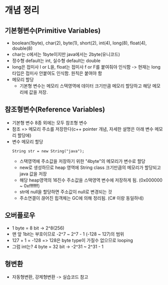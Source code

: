# 개념 정리

## 기본형변수(Primitive Variables)
  - boolean(1byte), char(2), byte(1), short(2), int(4), long(8), float(4), double(8)
  - char는 c에서는 1byte이지만 java에서는 2byte(유니코드)
  - 정수형 default는 int, 실수형 default는 double
  - long은 접미사 l or L을, float는 접미사 f or F를 붙여줘야 인식함 -> 현재는 long 타입은 접미사 안붙여도 인식함. 원칙은 붙여야 함
  - 메모리 할당
    - 기본형 변수는 메모리 스택영역에 데이터 크기만큼 메모리 할당하고 해당 메모리에 값을 저장.

## 참조형변수(Reference Variables)
  - 기본형 변수 8종 외에는 모두 참조형 변수
  - 참조 => 메모리 주소를 저장한다(c++ pointer 개념, 자세한 설명은 아래 변수 메모리 할당에)
  - 변수 메모리 할당
    ```
    String str = new String("java");
    ```
    - 스택영역에 주소값을 저장하기 위한 "4byte"의 메모리가 변수로 할당
    - new로 생성하므로 heap 영역에 String class 크기만큼의 메모리가 할당되고 java 값을 저장
    - 해당 heap영역의 16진수 주소값을 스택영역 변수에 저장하게 됨. (0x000000 ~ 0xffffff)
    - str에 null을 할당하면 주소값이 null로 변경되는 것
    - 주소연결이 끊어진 힙객체는 GC에 의해 정리됨. (C# 이랑 동일하네)

## 오버플로우
  - 1 byte = 8 bit -> 2^8(256)
  - 맨 앞 1bit는 부호이므로 -2^7 ~ 2^7 - 1 (-128 ~ 127)의 범위
  - 127 + 1 = -128 => 128은 byte type이 가질수 없으므로 looping
  - 그럼 int는? 4 byte = 32 bit -> -2^31 ~ 2^31 - 1

## 형변환
  - 자동형변환, 강제형변환 -> 실습코드 참고

